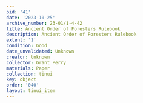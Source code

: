 ```yaml
---
pid: '41'
date: '2023-10-25'
archive_number: 23-01/1-4-42
title: Ancient Order of Foresters Rulebook
description: Ancient Order of Foresters Rulebook
extent: '1'
condition: Good
date_unvalidated: Unknown
creator: Unknown
collector: Grant Perry
materials: Paper
collection: tinui
key: object
order: '040'
layout: tinui_item
---
```

